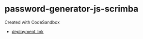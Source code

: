 # password-generator-js-scrimba
Created with CodeSandbox

- [deployment link](https://csb-qo8fy8.netlify.app/)
